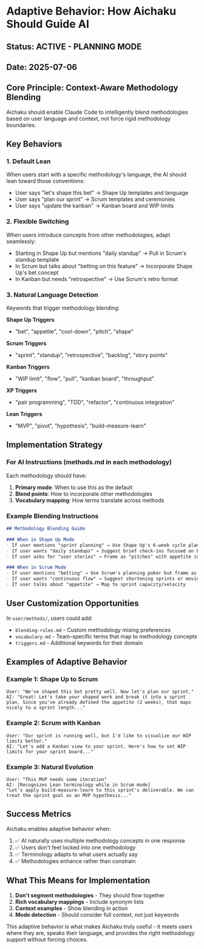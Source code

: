 # Adaptive Behavior: How Aichaku Should Guide AI

## Status: ACTIVE - PLANNING MODE
## Date: 2025-07-06

## Core Principle: Context-Aware Methodology Blending

Aichaku should enable Claude Code to intelligently blend methodologies based on user language and context, not force rigid methodology boundaries.

## Key Behaviors

### 1. Default Lean
When users start with a specific methodology's language, the AI should lean toward those conventions:
- User says "let's shape this bet" → Shape Up templates and language
- User says "plan our sprint" → Scrum templates and ceremonies
- User says "update the kanban" → Kanban board and WIP limits

### 2. Flexible Switching
When users introduce concepts from other methodologies, adapt seamlessly:
- Starting in Shape Up but mentions "daily standup" → Pull in Scrum's standup template
- In Scrum but talks about "betting on this feature" → Incorporate Shape Up's bet concept
- In Kanban but needs "retrospective" → Use Scrum's retro format

### 3. Natural Language Detection
Keywords that trigger methodology blending:

**Shape Up Triggers**
- "bet", "appetite", "cool-down", "pitch", "shape"

**Scrum Triggers**
- "sprint", "standup", "retrospective", "backlog", "story points"

**Kanban Triggers**
- "WIP limit", "flow", "pull", "kanban board", "throughput"

**XP Triggers**
- "pair programming", "TDD", "refactor", "continuous integration"

**Lean Triggers**
- "MVP", "pivot", "hypothesis", "build-measure-learn"

## Implementation Strategy

### For AI Instructions (methods.md in each methodology)
Each methodology should have:
1. **Primary mode**: When to use this as the default
2. **Blend points**: How to incorporate other methodologies
3. **Vocabulary mapping**: How terms translate across methods

### Example Blending Instructions
```markdown
## Methodology Blending Guide

### When in Shape Up Mode
- If user mentions "sprint planning" → Use Shape Up's 6-week cycle planning but call it "sprint planning" if that's their term
- If user wants "daily standups" → Suggest brief check-ins focused on betting table progress
- If user asks for "user stories" → Frame as "pitches" with appetite instead of points

### When in Scrum Mode  
- If user mentions "betting" → Use Scrum's planning poker but frame as "betting on complexity"
- If user wants "continuous flow" → Suggest shortening sprints or moving to Kanban
- If user talks about "appetite" → Map to sprint capacity/velocity
```

## User Customization Opportunities

In `user/methods/`, users could add:
- `blending-rules.md` - Custom methodology mixing preferences
- `vocabulary.md` - Team-specific terms that map to methodology concepts
- `triggers.md` - Additional keywords for their domain

## Examples of Adaptive Behavior

### Example 1: Shape Up to Scrum
```
User: "We've shaped this bet pretty well. Now let's plan our sprint."
AI: "Great! Let's take your shaped work and break it into a sprint plan. Since you've already defined the appetite (2 weeks), that maps nicely to a sprint length..."
```

### Example 2: Scrum with Kanban
```
User: "Our sprint is running well, but I'd like to visualize our WIP limits better."
AI: "Let's add a Kanban view to your sprint. Here's how to set WIP limits for your sprint board..."
```

### Example 3: Natural Evolution
```
User: "This MVP needs some iteration"
AI: [Recognizes Lean terminology while in Scrum mode]
"Let's apply build-measure-learn to this sprint's deliverable. We can treat the sprint goal as an MVP hypothesis..."
```

## Success Metrics

Aichaku enables adaptive behavior when:
1. ✅ AI naturally uses multiple methodology concepts in one response
2. ✅ Users don't feel locked into one methodology
3. ✅ Terminology adapts to what users actually say
4. ✅ Methodologies enhance rather than constrain

## What This Means for Implementation

1. **Don't segment methodologies** - They should flow together
2. **Rich vocabulary mappings** - Include synonym lists
3. **Context examples** - Show blending in action
4. **Mode detection** - Should consider full context, not just keywords

This adaptive behavior is what makes Aichaku truly useful - it meets users where they are, speaks their language, and provides the right methodology support without forcing choices.